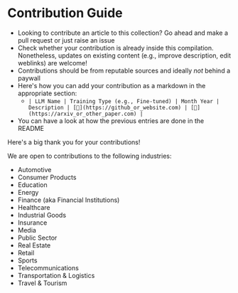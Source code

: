 # Contribution Guide

- Looking to contribute an article to this collection? Go ahead and make a pull request or just raise an issue
- Check whether your contribution is already inside this compilation. Nonetheless, updates on existing content (e.g., improve description, edit weblinks) are welcome!
- Contributions should be from reputable sources and ideally *not* behind a paywall
- Here's how you can add your contribution as a markdown in the appropriate section: 
    - `| LLM Name | Training Type (e.g., Fine-tuned) | Month Year | Description | [🔗](https://github_or_website.com) | [🔗](https://arxiv_or_other_paper.com) |`
- You can have a look at how the previous entries are done in the README

Here's a big thank you for your contributions!

We are open to contributions to the following industries:
- Automotive
- Consumer Products
- Education
- Energy
- Finance (aka Financial Institutions)
- Healthcare
- Industrial Goods
- Insurance
- Media
- Public Sector
- Real Estate
- Retail
- Sports
- Telecommunications
- Transportation & Logistics
- Travel & Tourism